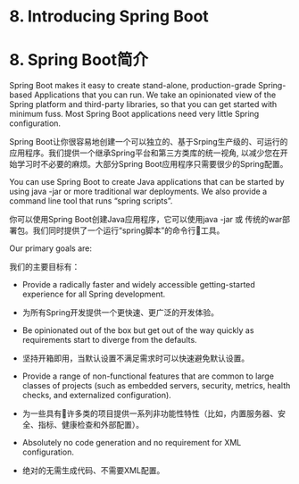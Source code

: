 # 8. Introducing Spring Boot
# 8. Spring Boot简介

Spring Boot makes it easy to create stand-alone, production-grade Spring-based Applications that you can run. We take an opinionated view of the Spring platform and third-party libraries, so that you can get started with minimum fuss. Most Spring Boot applications need very little Spring configuration.

Spring Boot让你很容易地创建一个可以独立的、基于Srping生产级的、可运行的应用程序。我们提供一个继承Spring平台和第三方类库的统一视角, 以减少您在开始学习时不必要的麻烦。大部分Spring Boot应用程序只需要很少的Spring配置。

You can use Spring Boot to create Java applications that can be started by using java -jar or more traditional war deployments. We also provide a command line tool that runs “spring scripts”.

你可以使用Spring Boot创建Java应用程序，它可以使用java -jar 或 传统的war部署包。我们同时提供了一个运行“spring脚本”的命令行工具。

Our primary goals are:

我们的主要目标有：

-  Provide a radically faster and widely accessible getting-started experience for all Spring development.

- 为所有Spring开发提供一个更快速、更广泛的开发体验。

- Be opinionated out of the box but get out of the way quickly as requirements start to diverge from the defaults.

- 坚持开箱即用，当默认设置不满足需求时可以快速避免默认设置。

- Provide a range of non-functional features that are common to large classes of projects (such as embedded servers, security, metrics, health checks, and externalized configuration).

- 为一些具有许多类的项目提供一系列非功能性特性（比如，内置服务器、安全、指标、健康检查和外部配置）。

- Absolutely no code generation and no requirement for XML configuration.

- 绝对的无需生成代码、不需要XML配置。